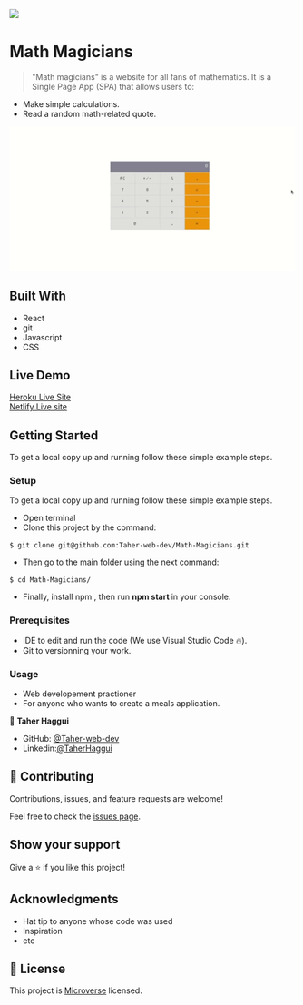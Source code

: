 ![](https://img.shields.io/badge/Microverse-blueviolet)

# Math Magicians

> "Math magicians" is a website for all fans of mathematics. It is a Single Page App (SPA) that allows users to:  

- Make simple calculations.
- Read a random math-related quote.


<img src="src/assets/demo.gif"/>


## Built With

- React
- git
- Javascript
- CSS


## Live Demo


[Heroku Live Site](https://tahercalculator.herokuapp.com/)  
[Netlify Live site](https://flamboyant-bohr-9a445b.netlify.app/)

## Getting Started




To get a local copy up and running follow these simple example steps.



### Setup

To get a local copy up and running follow these simple example steps.
- Open terminal
- Clone this project by the command: 

```
$ git clone git@github.com:Taher-web-dev/Math-Magicians.git
```

- Then go to the main folder using the next command:

```
$ cd Math-Magicians/
```

- Finally, install npm , then run <b> npm start </b> in your console.

### Prerequisites

- IDE to edit and run the code (We use Visual Studio Code 🔥).
- Git to versionning your work.


### Usage

- Web developement practioner
- For anyone who wants to create a meals application.

👤 **Taher Haggui**

- GitHub: [@Taher-web-dev](https://github.com/Taher-web-dev)
- Linkedin:[@TaherHaggui](https://www.linkedin.com/in/taher-haggui-66b5a6198/)


## 🤝 Contributing

Contributions, issues, and feature requests are welcome!

Feel free to check the [issues page](../../issues/).

## Show your support

Give a ⭐️ if you like this project!

## Acknowledgments

- Hat tip to anyone whose code was used
- Inspiration
- etc

## 📝 License

This project is [Microverse](https://www.microverse.org/) licensed.
